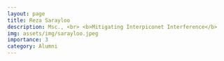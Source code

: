```yaml
---
layout: page
title: Reza Sarayloo
description: Msc., <br> <b>Mitigating Interpiconet Interference</b>
img: assets/img/sarayloo.jpeg
importance: 3
category: Alumni
---
```


